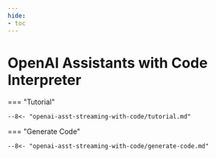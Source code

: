 ```yaml
---
hide:
- toc
---
```

# OpenAI Assistants with Code Interpreter

=== "Tutorial"

    --8<- "openai-asst-streaming-with-code/tutorial.md"

=== "Generate Code"

    --8<- "openai-asst-streaming-with-code/generate-code.md"
